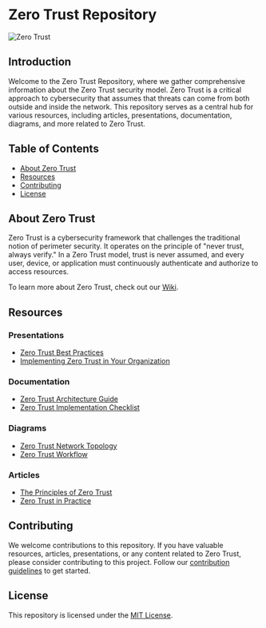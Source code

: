 # Zero Trust Repository

![Zero Trust](zero-trust-image.png)

## Introduction

Welcome to the Zero Trust Repository, where we gather comprehensive information about the Zero Trust security model. Zero Trust is a critical approach to cybersecurity that assumes that threats can come from both outside and inside the network. This repository serves as a central hub for various resources, including articles, presentations, documentation, diagrams, and more related to Zero Trust.

## Table of Contents

- [About Zero Trust](#about-zero-trust)
- [Resources](#resources)
- [Contributing](#contributing)
- [License](#license)

## About Zero Trust

Zero Trust is a cybersecurity framework that challenges the traditional notion of perimeter security. It operates on the principle of "never trust, always verify." In a Zero Trust model, trust is never assumed, and every user, device, or application must continuously authenticate and authorize to access resources. 

To learn more about Zero Trust, check out our [Wiki](wiki/zero-trust.md).

## Resources

### Presentations

- [Zero Trust Best Practices](presentations/zero-trust-best-practices.pdf)
- [Implementing Zero Trust in Your Organization](presentations/zero-trust-implementation.pptx)

### Documentation

- [Zero Trust Architecture Guide](documentation/zero-trust-architecture.pdf)
- [Zero Trust Implementation Checklist](documentation/zero-trust-checklist.md)

### Diagrams

- [Zero Trust Network Topology](diagrams/zero-trust-topology.png)
- [Zero Trust Workflow](diagrams/zero-trust-workflow.jpg)

### Articles

- [The Principles of Zero Trust](articles/principles-of-zero-trust.md)
- [Zero Trust in Practice](articles/zero-trust-in-practice.md)

## Contributing

We welcome contributions to this repository. If you have valuable resources, articles, presentations, or any content related to Zero Trust, please consider contributing to this project. Follow our [contribution guidelines](CONTRIBUTING.md) to get started.

## License

This repository is licensed under the [MIT License](LICENSE).
